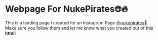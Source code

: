 # Webpage For NukePirates🌐🔥

This is a landing page I created for an Instagram Page @[nukepirates](https://www.instagram.com/nukepirates/)🚀<br/>
Make sure you follow them and let me know what you created out of this **html**!

